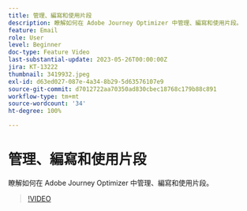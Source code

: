 ```yaml
---
title: 管理、編寫和使用片段
description: 瞭解如何在 Adobe Journey Optimizer 中管理、編寫和使用片段。
feature: Email
role: User
level: Beginner
doc-type: Feature Video
last-substantial-update: 2023-05-26T00:00:00Z
jira: KT-13222
thumbnail: 3419932.jpeg
exl-id: d63ed027-087e-4a34-8b29-5d63576107e9
source-git-commit: d7012722aa70350ad830cbec18768c179b88c891
workflow-type: tm+mt
source-wordcount: '34'
ht-degree: 100%

---
```


# 管理、編寫和使用片段

瞭解如何在 Adobe Journey Optimizer 中管理、編寫和使用片段。

>[!VIDEO](https://video.tv.adobe.com/v/3419932/?learn=on)

